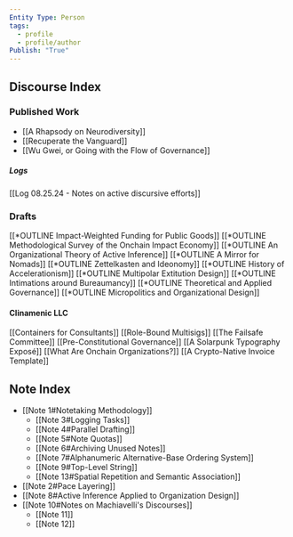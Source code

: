 ```yaml
---
Entity Type: Person
tags:
  - profile
  - profile/author
Publish: "True"
---
```

## Discourse Index

### Published Work
- [[A Rhapsody on Neurodiversity]]
- [[Recuperate the Vanguard]]
- [[Wu Gwei, or Going with the Flow of Governance]]

##### Logs
[[Log 08.25.24 - Notes on active discursive efforts]]

### Drafts
[[*OUTLINE Impact-Weighted Funding for Public Goods]]
[[*OUTLINE Methodological Survey of the Onchain Impact Economy]]
[[*OUTLINE An Organizational Theory of Active Inference]]
[[*OUTLINE A Mirror for Nomads]]
[[*OUTLINE Zettelkasten and Ideonomy]]
[[*OUTLINE History of Accelerationism]]
[[*OUTLINE Multipolar Extitution Design]]
[[*OUTLINE Intimations around Bureaumancy]]
[[*OUTLINE Theoretical and Applied Governance]]
[[*OUTLINE Micropolitics and Organizational Design]]

#### Clinamenic LLC
[[Containers for Consultants]]
[[Role-Bound Multisigs]]
[[The Failsafe Committee]]
[[Pre-Constitutional Governance]]
[[A Solarpunk Typography Exposé]]
[[What Are Onchain Organizations?]]
[[A Crypto-Native Invoice Template]]


## Note Index

- [[Note 1#Notetaking Methodology]]
	- [[Note 3#Logging Tasks]]
	- [[Note 4#Parallel Drafting]]
	- [[Note 5#Note Quotas]]
	- [[Note 6#Archiving Unused Notes]]
	- [[Note 7#Alphanumeric Alternative-Base Ordering System]]
	- [[Note 9#Top-Level String]]
	- [[Note 13#Spatial Repetition and Semantic Association]]
- [[Note 2#Pace Layering]]
- [[Note 8#Active Inference Applied to Organization Design]]
- [[Note 10#Notes on Machiavelli's Discourses]]
	- [[Note 11]]
	- [[Note 12]]




